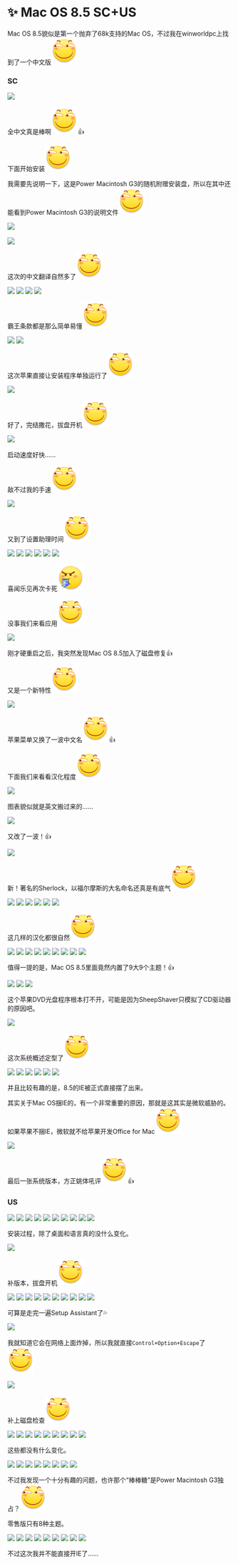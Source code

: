 # ✨ Mac OS 8.5 SC+US

Mac OS 8.5貌似是第一个抛弃了68k支持的Mac OS，不过我在winworldpc上找到了一个中文版<img src="../.gitbook/assets/huaji.png" alt="" data-size="line">

### SC

![](https://wvbarchive-1310561333.cos.ap-hongkong.myqcloud.com/5505567339/2c75e70b19d8bc3e05057b14898ba61eaad345d0.jpg)

全中文真是棒啊<img src="../.gitbook/assets/huaji.png" alt="" data-size="line">👍

下面开始安装<img src="../.gitbook/assets/huaji.png" alt="" data-size="line">

我需要先说明一下，这是Power Macintosh G3的随机附赠安装盘，所以在其中还能看到Power Macintosh G3的说明文件<img src="../.gitbook/assets/huaji.png" alt="" data-size="line">

![](https://wvbarchive-1310561333.cos.ap-hongkong.myqcloud.com/5505567339/cae7042662d0f703a548e80203fa513d2497c56f.jpg)

![](https://wvbarchive-1310561333.cos.ap-hongkong.myqcloud.com/5505567339/d1d7f0dca144ad342b03f859dba20cf433ad85a1.jpg)

这次的中文翻译自然多了<img src="../.gitbook/assets/huaji.png" alt="" data-size="line">

![](https://wvbarchive-1310561333.cos.ap-hongkong.myqcloud.com/5505567339/d729c645ad345982c1369a4c07f431adc9ef84a1.jpg) ![](https://wvbarchive-1310561333.cos.ap-hongkong.myqcloud.com/5505567339/e1b0ca355982b2b7a423461a3aadcbef74099ba1.jpg) ![](https://wvbarchive-1310561333.cos.ap-hongkong.myqcloud.com/5505567339/edc03e83b2b7d0a279757b43c0ef760949369aa1.jpg) ![](https://wvbarchive-1310561333.cos.ap-hongkong.myqcloud.com/5505567339/1976d5b6d0a20cf4472c81017d094b36aeaf99a1.jpg)

霸王条款都是那么简单易懂<img src="../.gitbook/assets/huaji.png" alt="" data-size="line">

![](https://wvbarchive-1310561333.cos.ap-hongkong.myqcloud.com/5505567339/f243b7a30cf431adbc6e3ce74036acaf2cdd98a1.jpg) ![](https://wvbarchive-1310561333.cos.ap-hongkong.myqcloud.com/5505567339/90566bf531adcbef0e8801d8a7af2edda1cc9fa1.jpg)

这次苹果直接让安装程序单独运行了<img src="../.gitbook/assets/huaji.png" alt="" data-size="line">

![](https://wvbarchive-1310561333.cos.ap-hongkong.myqcloud.com/5505567339/4c0056accbef760932b7e64125dda3cc7ed99ea1.jpg)

好了，完结撒花，拔盘开机<img src="../.gitbook/assets/huaji.png" alt="" data-size="line">

![](https://wvbarchive-1310561333.cos.ap-hongkong.myqcloud.com/5505567339/ed9abac551da81cbe5d1fa135966d0160824312a.jpg)

启动速度好快......

敌不过我的手速<img src="../.gitbook/assets/huaji.png" alt="" data-size="line">

![](https://wvbarchive-1310561333.cos.ap-hongkong.myqcloud.com/5505567339/9d3036db81cb39db6bf71e88db160924aa18302a.jpg)

又到了设置助理时间<img src="../.gitbook/assets/huaji.png" alt="" data-size="line">

![](https://wvbarchive-1310561333.cos.ap-hongkong.myqcloud.com/5505567339/112ee6ca39dbb6fd8c6c9cf80224ab18962b372a.jpg) ![](https://wvbarchive-1310561333.cos.ap-hongkong.myqcloud.com/5505567339/c13f5edab6fd52660f1c45caa018972bd507362a.jpg) ![](https://wvbarchive-1310561333.cos.ap-hongkong.myqcloud.com/5505567339/792fd1fc5266d016e92ee7f69c2bd40734fa352a.jpg) ![](https://wvbarchive-1310561333.cos.ap-hongkong.myqcloud.com/5505567339/f6093567d01609244a12dbc5df0735fae7cd342a.jpg) ![](https://wvbarchive-1310561333.cos.ap-hongkong.myqcloud.com/5505567339/1292b7170924ab18752198e93efae6cd7a890b2a.jpg) ![](https://wvbarchive-1310561333.cos.ap-hongkong.myqcloud.com/5505567339/90e26e25ab18972b370d7914edcd7b899f510a2a.jpg)

喜闻乐见再次卡死<img src="../.gitbook/assets/pen.png" alt="" data-size="line">

没事我们来看应用<img src="../.gitbook/assets/huaji.png" alt="" data-size="line">

![](https://wvbarchive-1310561333.cos.ap-hongkong.myqcloud.com/5505567339/d7dfb30635fae6cd9d66d2bf04b30f2440a70f17.jpg)

刚才硬重启之后，我突然发现Mac OS 8.5加入了磁盘修复👍

又是一个新特性<img src="../.gitbook/assets/huaji.png" alt="" data-size="line">

![](https://wvbarchive-1310561333.cos.ap-hongkong.myqcloud.com/5505567339/94f352fbe6cd7b8979be435d042442a7db330e17.jpg)

苹果菜单又换了一波中文名<img src="../.gitbook/assets/huaji.png" alt="" data-size="line">👍

下面我们来看看汉化程度<img src="../.gitbook/assets/huaji.png" alt="" data-size="line">

![](https://wvbarchive-1310561333.cos.ap-hongkong.myqcloud.com/5505567339/dea568b20f2442a73092867bda43ad4bd3130241.jpg)

图表貌似就是英文搬过来的......

![](https://wvbarchive-1310561333.cos.ap-hongkong.myqcloud.com/5505567339/4f47682542a7d93322349fada64bd11371f00141.jpg)

又改了一波！👍

![](https://wvbarchive-1310561333.cos.ap-hongkong.myqcloud.com/5505567339/4fd025a6d933c8953ae2e3a5da1373f080020041.jpg)

新！著名的Sherlock，以福尔摩斯的大名命名还真是有底气<img src="../.gitbook/assets/huaji.png" alt="" data-size="line">

![](https://wvbarchive-1310561333.cos.ap-hongkong.myqcloud.com/5505567339/0253be32c895d14341ea9ffd78f0820258af0741.jpg) ![](https://wvbarchive-1310561333.cos.ap-hongkong.myqcloud.com/5505567339/99c7af94d143ad4b3cb23d1e89025aafa60f0641.jpg) ![](https://wvbarchive-1310561333.cos.ap-hongkong.myqcloud.com/5505567339/8861b642ad4bd1139d51ccec51afa40f49fb0541.jpg) ![](https://wvbarchive-1310561333.cos.ap-hongkong.myqcloud.com/5505567339/91b7ca4ad11373f06da31441af0f4bfbf9ed0441.jpg) ![](https://wvbarchive-1310561333.cos.ap-hongkong.myqcloud.com/5505567339/edbfb61273f08202aa0eeae140fbfbeda9641b41.jpg) ![](https://wvbarchive-1310561333.cos.ap-hongkong.myqcloud.com/5505567339/91e714f182025aaf55ae0515f0edab64014f1a41.jpg)

这几样的汉化都很自然<img src="../.gitbook/assets/huaji.png" alt="" data-size="line">

![](https://wvbarchive-1310561333.cos.ap-hongkong.myqcloud.com/5505567339/0bc2cbae2edda3cc052bc3fe0ae93901233f9212.jpg) ![](https://wvbarchive-1310561333.cos.ap-hongkong.myqcloud.com/5505567339/ec5b49dca3cc7cd9f7e24f073201213fba0e9112.jpg) ![](https://wvbarchive-1310561333.cos.ap-hongkong.myqcloud.com/5505567339/6e29c4cd7cd98d107a1b77ef2a3fb80e79ec9012.jpg) ![](https://wvbarchive-1310561333.cos.ap-hongkong.myqcloud.com/5505567339/e3381bd88d1001e945f36fd1b30e7bec56e79712.jpg) ![](https://wvbarchive-1310561333.cos.ap-hongkong.myqcloud.com/5505567339/3c2dea1101e939015ccdf6e070ec54e734d19612.jpg) ![](https://wvbarchive-1310561333.cos.ap-hongkong.myqcloud.com/5505567339/cde466e83901213fc6fc35025fe736d12d2e9512.jpg) ![](https://wvbarchive-1310561333.cos.ap-hongkong.myqcloud.com/5505567339/411d5e00213fb80e041e1a093dd12f2ebb389412.jpg) ![](https://wvbarchive-1310561333.cos.ap-hongkong.myqcloud.com/5505567339/79f5463eb80e7becd415783f242eb93899506b12.jpg) ![](https://wvbarchive-1310561333.cos.ap-hongkong.myqcloud.com/5505567339/61cbdf0f7bec54e7b72361c0b2389b504dc26a12.jpg)

值得一提的是，Mac OS 8.5里面竟然内置了9大9个主题！👍

![](https://wvbarchive-1310561333.cos.ap-hongkong.myqcloud.com/5505567339/cb20d41d8701a18b8d997e91952f07082a38fef7.jpg) ![](https://wvbarchive-1310561333.cos.ap-hongkong.myqcloud.com/5505567339/f3e8e000a18b87d62c30c7c10c0828381d30fdf7.jpg) ![](https://wvbarchive-1310561333.cos.ap-hongkong.myqcloud.com/5505567339/c7f5c68a87d6277f92605ee623381f30eb24fcf7.jpg)

这个苹果DVD光盘程序根本打不开，可能是因为SheepShaver只模拟了CD驱动器的原因吧。

![](https://wvbarchive-1310561333.cos.ap-hongkong.myqcloud.com/5505567339/e17fe0d7277f9e2f0a4771d61430e924ba99f3f7.jpg)

这次系统概述定型了<img src="../.gitbook/assets/huaji.png" alt="" data-size="line">

![](https://wvbarchive-1310561333.cos.ap-hongkong.myqcloud.com/5505567339/c722407e9e2f0708267746dee224b899ab01f2f7.jpg) ![](https://wvbarchive-1310561333.cos.ap-hongkong.myqcloud.com/5505567339/678bf92e07082838107fb0cab399a9014e08f1f7.jpg) ![](https://wvbarchive-1310561333.cos.ap-hongkong.myqcloud.com/5505567339/dedb600928381f30f96be177a2014c086c06f0f7.jpg) ![](https://wvbarchive-1310561333.cos.ap-hongkong.myqcloud.com/5505567339/47fc4f391f30e924a9d6f0ef47086e061f95f7f7.jpg) ![](https://wvbarchive-1310561333.cos.ap-hongkong.myqcloud.com/5505567339/68cc7831e924b899bb4e15e665061d95087bf6f7.jpg) ![](https://wvbarchive-1310561333.cos.ap-hongkong.myqcloud.com/5505567339/5fc48e25b899a9015f4737e816950a7b0008f5f7.jpg)

并且比较有趣的是，8.5的IE被正式直接摆了出来。

其实关于Mac OS捆IE的，有一个非常重要的原因，那就是这其实是微软威胁的。如果苹果不捆IE，微软就不给苹果开发Office for Mac<img src="../.gitbook/assets/huaji.png" alt="" data-size="line">

![](https://wvbarchive-1310561333.cos.ap-hongkong.myqcloud.com/5505567339/e4361a1fd21b0ef4d294f780d6c451da83cb3ee1.jpg)

最后一张系统版本，方正姚体吼评<img src="../.gitbook/assets/huaji.png" alt="" data-size="line">👍

### US

![](https://wvbarchive-1310561333.cos.ap-hongkong.myqcloud.com/5505567339/e0186ffb513d2697d28dcb825efbb2fb4116d88d.jpg) ![](https://wvbarchive-1310561333.cos.ap-hongkong.myqcloud.com/5505567339/480e363c269759eeb10ea314b9fb43166f22df8d.jpg) ![](https://wvbarchive-1310561333.cos.ap-hongkong.myqcloud.com/5505567339/11c9419659ee3d6dd898441448166d224d4ade8d.jpg) ![](https://wvbarchive-1310561333.cos.ap-hongkong.myqcloud.com/5505567339/66633eef3d6d55fb3c98b5f966224f4a22a4dd8d.jpg) ![](https://wvbarchive-1310561333.cos.ap-hongkong.myqcloud.com/5505567339/191a5a6c55fbb2fbcc759bcd444a20a44423dc8d.jpg) ![](https://wvbarchive-1310561333.cos.ap-hongkong.myqcloud.com/5505567339/7d9932fab2fb4316fd41b9a52ba446230bf7d38d.jpg) ![](https://wvbarchive-1310561333.cos.ap-hongkong.myqcloud.com/5505567339/150fd5fa43166d22de29d64b4d2309f79252d28d.jpg) ![](https://wvbarchive-1310561333.cos.ap-hongkong.myqcloud.com/5505567339/f20f24176d224f4ab2c7b0cc02f790529a22d18d.jpg) ![](https://wvbarchive-1310561333.cos.ap-hongkong.myqcloud.com/5505567339/03e20a234f4a20a4d540ff189b529822700ed08d.jpg) ![](https://wvbarchive-1310561333.cos.ap-hongkong.myqcloud.com/5505567339/2dd6284b20a446239d9466bd9322720e0ef3d78d.jpg)

安装过程，除了桌面和语言真的没什么变化。

![](https://wvbarchive-1310561333.cos.ap-hongkong.myqcloud.com/5505567339/8b1b11084b36acafe197552377d98d1003e99cf4.jpg)

补版本，拔盘开机<img src="../.gitbook/assets/huaji.png" alt="" data-size="line">

![](https://wvbarchive-1310561333.cos.ap-hongkong.myqcloud.com/5505567339/750e81cc7b899e5132ddf8cb49a7d933ca950d97.jpg) ![](https://wvbarchive-1310561333.cos.ap-hongkong.myqcloud.com/5505567339/a6391c889e510fb3314ab548d233c895d3430c97.jpg) ![](https://wvbarchive-1310561333.cos.ap-hongkong.myqcloud.com/5505567339/3b7df9500fb30f247dc92edcc395d143af4b0397.jpg) ![](https://wvbarchive-1310561333.cos.ap-hongkong.myqcloud.com/5505567339/dea568b20f2442a7995d3f7ada43ad4bd3130297.jpg) ![](https://wvbarchive-1310561333.cos.ap-hongkong.myqcloud.com/5505567339/4f47682542a7d93389fb26aca64bd11371f00197.jpg) ![](https://wvbarchive-1310561333.cos.ap-hongkong.myqcloud.com/5505567339/4fd025a6d933c895932d5aa4da1373f080020097.jpg) ![](https://wvbarchive-1310561333.cos.ap-hongkong.myqcloud.com/5505567339/0253be32c895d143ee2526fc78f0820258af0797.jpg) ![](https://wvbarchive-1310561333.cos.ap-hongkong.myqcloud.com/5505567339/99c7af94d143ad4b957d841f89025aafa60f0697.jpg) ![](https://wvbarchive-1310561333.cos.ap-hongkong.myqcloud.com/5505567339/8861b642ad4bd113369e75ed51afa40f49fb0597.jpg) ![](https://wvbarchive-1310561333.cos.ap-hongkong.myqcloud.com/5505567339/91b7ca4ad11373f0c46cad40af0f4bfbf9ed0497.jpg)

可算是走完一遍Setup Assistant了💦

![](https://wvbarchive-1310561333.cos.ap-hongkong.myqcloud.com/5505567339/cae7042662d0f7031474570303fa513d2497c525.jpg)

我就知道它会在网络上面炸掉，所以我就直接`Control+Option+Escape`了<img src="../.gitbook/assets/huaji.png" alt="" data-size="line">

![](https://wvbarchive-1310561333.cos.ap-hongkong.myqcloud.com/5505567339/23d305d1f703918f2617ff155a3d26975beec425.jpg)

补上磁盘检查<img src="../.gitbook/assets/huaji.png" alt="" data-size="line">

![](https://wvbarchive-1310561333.cos.ap-hongkong.myqcloud.com/5505567339/f2e5f412b07eca80df70f0389a2397dda34483ea.jpg) ![](https://wvbarchive-1310561333.cos.ap-hongkong.myqcloud.com/5505567339/d3e7d77fca806538b79f6dcc9cdda144af3482ea.jpg) ![](https://wvbarchive-1310561333.cos.ap-hongkong.myqcloud.com/5505567339/f08aad8165380cd72d6b6b32aa44ad345b8281ea.jpg) ![](https://wvbarchive-1310561333.cos.ap-hongkong.myqcloud.com/5505567339/8a7402390cd791232a955daba6345982b0b780ea.jpg) ![](https://wvbarchive-1310561333.cos.ap-hongkong.myqcloud.com/5505567339/25cc6bd6912397dd1f0c51db5282b2b7d2a287ea.jpg) ![](https://wvbarchive-1310561333.cos.ap-hongkong.myqcloud.com/5505567339/4c23f62297dda144127ca56db9b7d0a20ef486ea.jpg) ![](https://wvbarchive-1310561333.cos.ap-hongkong.myqcloud.com/5505567339/d1d7f0dca144ad3499ca4e58dba20cf433ad85ea.jpg) ![](https://wvbarchive-1310561333.cos.ap-hongkong.myqcloud.com/5505567339/d729c645ad34598273ff2c4d07f431adc9ef84ea.jpg) ![](https://wvbarchive-1310561333.cos.ap-hongkong.myqcloud.com/5505567339/e1b0ca355982b2b712eaf01b3aadcbef74099bea.jpg)

这些都没有什么变化。

![](https://wvbarchive-1310561333.cos.ap-hongkong.myqcloud.com/5505567339/0f36b2638535e5dd3c906c007dc6a7efcc1b62a3.jpg) ![](https://wvbarchive-1310561333.cos.ap-hongkong.myqcloud.com/5505567339/9596e234e5dde7114c6e8a29acefce1b9f1661a3.jpg) ![](https://wvbarchive-1310561333.cos.ap-hongkong.myqcloud.com/5505567339/c5c182dce71190efab475b00c51b9d16fffa60a3.jpg) ![](https://wvbarchive-1310561333.cos.ap-hongkong.myqcloud.com/5505567339/a529801090ef76c6796e32f49616fdfaad5167a3.jpg) ![](https://wvbarchive-1310561333.cos.ap-hongkong.myqcloud.com/5505567339/a7e5f7ee76c6a7ef119a61f9f6faaf51f1de66a3.jpg) ![](https://wvbarchive-1310561333.cos.ap-hongkong.myqcloud.com/5505567339/d01b11c7a7efce1b7d970115a451f3deb68f65a3.jpg) ![](https://wvbarchive-1310561333.cos.ap-hongkong.myqcloud.com/5505567339/3632c0eece1b9d161c7b53bef8deb48f8e5464a3.jpg) ![](https://wvbarchive-1310561333.cos.ap-hongkong.myqcloud.com/5505567339/e71ba91a9d16fdfa4dd00f31bf8f8c5496ee7ba3.jpg)

不过我发现一个十分有趣的问题，也许那个“棒棒糖”是Power Macintosh G3独占？<img src="../.gitbook/assets/huaji.png" alt="" data-size="line">

零售版只有8种主题。

![](https://wvbarchive-1310561333.cos.ap-hongkong.myqcloud.com/5505567339/a529801090ef76c67af133f49616fdfaad5167c0.jpg) ![](https://wvbarchive-1310561333.cos.ap-hongkong.myqcloud.com/5505567339/a7e5f7ee76c6a7ef100560f9f6faaf51f1de66c0.jpg) ![](https://wvbarchive-1310561333.cos.ap-hongkong.myqcloud.com/5505567339/d01b11c7a7efce1b42080015a451f3deb68f65c0.jpg) ![](https://wvbarchive-1310561333.cos.ap-hongkong.myqcloud.com/5505567339/3632c0eece1b9d161de452bef8deb48f8e5464c0.jpg) ![](https://wvbarchive-1310561333.cos.ap-hongkong.myqcloud.com/5505567339/e71ba91a9d16fdfa4e4f0e31bf8f8c5496ee7bc0.jpg) ![](https://wvbarchive-1310561333.cos.ap-hongkong.myqcloud.com/5505567339/8eeffa17fdfaaf5111c04960875494eef21f7ac0.jpg) ![](https://wvbarchive-1310561333.cos.ap-hongkong.myqcloud.com/5505567339/dde29afbaf51f3de579171bb9feef01f382979c0.jpg) ![](https://wvbarchive-1310561333.cos.ap-hongkong.myqcloud.com/5505567339/bd0ec850f3deb48f684a6901fb1f3a292ff578c0.jpg) ![](https://wvbarchive-1310561333.cos.ap-hongkong.myqcloud.com/5505567339/efa594dfb48f8c5471f00df031292df5e2fe7fc0.jpg)

不过这次我并不能直接开IE了......
